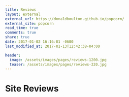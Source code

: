 ```yaml
---
title: Reviews
layout: external
external_url: https://donaldboulton.github.io/popcorn/
external_site: popcorn
read_time: true
comments: true
share: true
date: 2017-01-02 16:16:01 -0600
last_modified_at: 2017-01-13T12:42:38-04:00

header:
  image: /assets/images/pages/reviews-1200.jpg
  teaser: /assets/images/pages/reviews-320.jpg
---
```

# Site Reviews